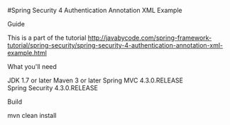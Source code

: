 #Spring Security 4 Authentication Annotation XML Example

Guide

This is a part of the tutorial http://javabycode.com/spring-framework-tutorial/spring-security/spring-security-4-authentication-annotation-xml-example.html

What you'll need

JDK 1.7 or later
Maven 3 or later 
Spring MVC 4.3.0.RELEASE  
Spring Security 4.3.0.RELEASE

Build

mvn clean install    
